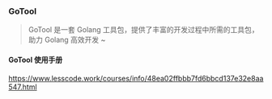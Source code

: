 ### GoTool
> GoTool 是一套 Golang 工具包，提供了丰富的开发过程中所需的工具包，助力 Golang 高效开发 ~

#### GoTool 使用手册
<https://www.lesscode.work/courses/info/48ea02ffbbb7fd6bbcd137e32e8aa547.html>